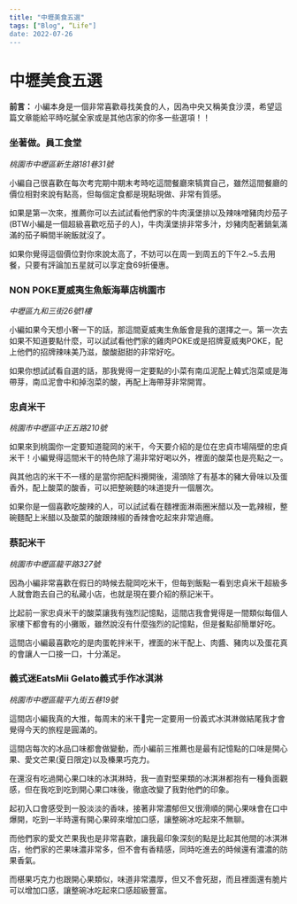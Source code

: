 ```yaml
---
title: "中壢美食五選"
tags: ["Blog", “Life"]
date: 2022-07-26
---
```

# 中壢美食五選


**前言：** 小編本身是一個非常喜歡尋找美食的人，因為中央又稱美食沙漠，希望這篇文章能給平時吃膩全家或是其他店家的你多一些選項！！

### **坐著做。員工食堂**

*桃園市中壢區新生路181巷31號*

小編自己很喜歡在每次考完期中期末考時吃這間餐廳來犒賞自己，雖然這間餐廳的價位相對來說有點高，但每個定食都是現點現做、非常有質感。

如果是第一次來，推薦你可以去試試看他們家的牛肉漢堡排以及辣味噌豬肉炒茄子(BTW小編是一個超級喜歡吃茄子的人)，牛肉漢堡排非常多汁，炒豬肉配著鍋氣滿滿的茄子瞬間半碗飯就沒了。

如果你覺得這個價位對你來說太高了，不妨可以在周一到周五的下午2.~5.去用餐，只要有評論加五星就可以享定食69折優惠。

### **NON POKE夏威夷生魚飯海華店桃園市**

*中壢區九和三街26號1樓*

小編如果今天想小奢一下的話，那這間夏威夷生魚飯會是我的選擇之一。第一次去如果不知道要點什麼，可以試試看他們家的雞肉POKE或是招牌夏威夷POKE，配上他們的招牌辣味美乃滋，酸酸甜甜的非常好吃。

如果你想試試看自選的話，那我覺得一定要點的小菜有南瓜泥配上韓式泡菜或是海帶芽，南瓜泥會中和掉泡菜的酸，再配上海帶芽非常開胃。

### 忠貞米干

*桃園市中壢區中正五路210號*

如果來到桃園你一定要知道龍岡的米干，今天要介紹的是位在忠貞市場隔壁的忠貞米干！小編覺得這間米干的特色除了湯非常好喝以外，裡面的酸菜也是亮點之一。

與其他店的米干不一樣的是當你把配料攪開後，湯頭除了有基本的豬大骨味以及蛋香外，配上酸菜的酸香，可以把整碗麵的味道提升一個層次。

如果你是一個喜歡吃酸辣的人，可以試試看在麵裡面淋兩圈米醋以及一匙辣椒，整碗麵配上米醋以及酸菜的酸跟辣椒的香辣會吃起來非常過癮。

### 蔡記米干

*桃園市中壢區龍平路327號*

因為小編非常喜歡在假日的時候去龍岡吃米干，但每到飯點一看到忠貞米干超級多人就會跑去自己的私藏小店，也就是現在要介紹的蔡記米干。

比起前一家忠貞米干的酸菜讓我有強烈記憶點，這間店我會覺得是一間類似每個人家樓下都會有的小攤販，雖然說沒有什麼強烈的記憶點，但是餐點卻簡單好吃。

這間店小編最喜歡吃的是肉蛋乾拌米干，裡面的米干配上、肉醬、豬肉以及蛋花真的會讓人一口接一口，十分滿足。

### **義式迷EatsMii Gelato義式手作冰淇淋**

*桃園市中壢區龍平九街五巷19號*

這間店小編我真的大推，每周末的米干🍊完一定要用一份義式冰淇淋做結尾我才會覺得今天的旅程是圓滿的。

這間店每次的冰品口味都會做變動，而小編前三推薦也是最有記憶點的口味是開心果、愛文芒果(夏日限定)以及榛果巧克力。

在還沒有吃過開心果口味的冰淇淋時，我一直對堅果類的冰淇淋都抱有一種負面觀感，但在我吃到吃到開心果口味後，徹底改變了我對他們的印象。

起初入口會感受到一股淡淡的香味，接著非常濃郁但又很滑順的開心果味會在口中爆開，吃到一半時還有開心果碎來增加口感，讓整碗冰吃起來不無聊。

而他們家的愛文芒果我也是非常喜歡，讓我最印象深刻的點是比起其他間的冰淇淋店，他們家的芒果味濃非常多，但不會有香精感，同時吃進去的時候還有濃濃的防果香氣。

而椹果巧克力也跟開心果類似，味道非常濃厚，但又不會死甜，而且裡面還有脆片可以增加口感，讓整碗冰吃起來口感超級豐富。
